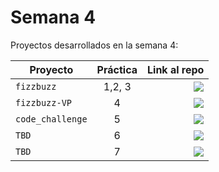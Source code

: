 # Semana 4

Proyectos desarrollados en la semana 4:

| Proyecto | Práctica | Link al repo |
| ------------- |:-------------:| -----:|
|`fizzbuzz`|1,2, 3|<a href="https://github.com/RAlexGC/fizzbuzz" target="_blank"><img src="https://img.shields.io/badge/%F0%9F%94%97link-fizzbuzz-blue?"></a>|
|`fizzbuzz-VP`|4|<a href="https://github.com/RAlexGC/fizzbuzz-VP" target="_blank"><img src="https://img.shields.io/badge/%F0%9F%94%97link-fizzbuzz_VP-blue?"></a>|
|`code_challenge`|5|<a href="https://github.com/RAlexGC/code_challenge" target="_blank"><img src="https://img.shields.io/badge/%F0%9F%94%97link-code_challenge-blue?"></a>|
|`TBD`|6|<a href="https://github.com/RAlexGC/express_basic" target="_blank"><img src="https://img.shields.io/badge/%F0%9F%94%97link-express_basic-blue?"></a>|
|`TBD`|7|<a href="https://github.com/RAlexGC/express_api" target="_blank"><img src="https://img.shields.io/badge/%F0%9F%94%97link-express_api-blue?"></a>|
